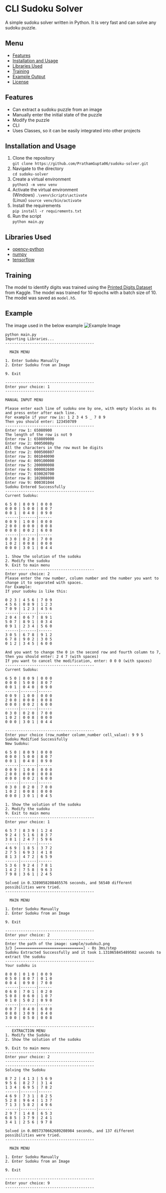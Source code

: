# CLI Sudoku Solver
A simple sudoku solver written in Python. It is very fast and can solve any sudoku puzzle.

## Menu
- [Features](#features)
- [Installation and Usage](#installation-and-usage)
- [Libraries Used](#libraries-used)
- [Training](#training)
- [Example Output](#example)
- [License](LICENSE)

## Features
* Can extract a sudoku puzzle from an image
* Manually enter the initial state of the puzzle
* Modify the puzzle
* CLI
* Uses Classes, so it can be easily integrated into other projects


## Installation and Usage
1. Clone the repository  
  `git clone https://github.com/PrathamGupta06/sudoku-solver.git`
2. Navigate to the directory  
  `cd sudoku-solver`
3. Create a virtual environment  
  `python3 -m venv venv`
4. Activate the virtual environment  
  (Windows) `.\venv\Scripts\activate`  
  (Linux) `source venv/bin/activate`  
5. Install the requirements  
  `pip install -r requirements.txt`
6. Run the script  
   `python main.py`

## Libraries Used
- [opencv-python](https://pypi.org/project/opencv-python/)
- [numpy](https://pypi.org/project/numpy/)
- [tensorflow](https://pypi.org/project/tensorflow/)

## Training
The model to identify digits was trained using the [Printed Digits Dataset](https://www.kaggle.com/datasets/kshitijdhama/printed-digits-dataset) from Kaggle. The model was trained for 10 epochs with a batch size of 10. The model was saved as `model.h5`.

## Example
The image used in the below example
![Example Image](sample/sudoku3.png)
```
python main.py 
Importing Libraries...
----------------------------------------

  MAIN MENU
  
1. Enter Sudoku Manually
2. Enter Sudoku from an Image

9. Exit

----------------------------------------
Enter your choice: 1
----------------------------------------

MANUAL INPUT MENU 
       
Please enter each line of sudoku one by one, with empty blocks as 0s and press enter after each line.
For example if your row is: 1 2 3 4 5 _ 7 8 9
Then you should enter: 123450789
----------------------------------------
Enter row 1: 65080900
The length of the row is not 9
Enter row 1: 650809000
Enter row 2: 00050080y
All the characters in the row must be digits
Enter row 2: 000500807
Enter row 3: 001040090
Enter row 4: 009100000
Enter row 5: 200000008
Enter row 6: 000002600
Enter row 7: 030020700
Enter row 8: 102008000
Enter row 9: 000301044
Sudoku Entered Successfully
----------------------------------------
Current Sudoku:

6 5 0 | 8 0 9 | 0 0 0 
0 0 0 | 5 0 0 | 8 0 7 
0 0 1 | 0 4 0 | 0 9 0 
------|-------|------
0 0 9 | 1 0 0 | 0 0 0 
2 0 0 | 0 0 0 | 0 0 8 
0 0 0 | 0 0 2 | 6 0 0 
------|-------|------
0 3 0 | 0 2 0 | 7 0 0 
1 0 2 | 0 0 8 | 0 0 0 
0 0 0 | 3 0 1 | 0 4 4 

1. Show the solution of the sudoku
2. Modify the sudoku
9. Exit to main menu
----------------------------------------
Enter your choice: 2
Please enter the row number, column number and the number you want to change it to separated with spaces.
For Example:
If your sudoku is like this:

0 2 3 | 4 5 6 | 7 0 9 
4 5 6 | 0 8 9 | 1 2 3 
7 0 9 | 1 2 3 | 4 5 6 
------|-------|------
2 0 4 | 0 6 7 | 8 9 1 
5 0 7 | 8 9 1 | 0 3 4 
0 9 1 | 2 3 4 | 5 6 0 
------|-------|------
3 0 5 | 6 7 8 | 9 1 2 
6 7 8 | 9 0 2 | 3 0 5 
0 1 2 | 3 4 5 | 6 0 0

And you want to change the 0 in the second row and fourth column to 7, then you should enter: 2 4 7 (with spaces)
If you want to cancel the modification, enter: 0 0 0 (with spaces)
----------------------------------------
Current Sudoku:

6 5 0 | 8 0 9 | 0 0 0 
0 0 0 | 5 0 0 | 8 0 7 
0 0 1 | 0 4 0 | 0 9 0 
------|-------|------
0 0 9 | 1 0 0 | 0 0 0 
2 0 0 | 0 0 0 | 0 0 8 
0 0 0 | 0 0 2 | 6 0 0 
------|-------|------
0 3 0 | 0 2 0 | 7 0 0 
1 0 2 | 0 0 8 | 0 0 0 
0 0 0 | 3 0 1 | 0 4 4 

----------------------------------------
Enter your choice (row_number column_number cell_value): 9 9 5
Sudoku Modified Successfully
New Sudoku:

6 5 0 | 8 0 9 | 0 0 0 
0 0 0 | 5 0 0 | 8 0 7 
0 0 1 | 0 4 0 | 0 9 0 
------|-------|------
0 0 9 | 1 0 0 | 0 0 0 
2 0 0 | 0 0 0 | 0 0 8 
0 0 0 | 0 0 2 | 6 0 0 
------|-------|------
0 3 0 | 0 2 0 | 7 0 0 
1 0 2 | 0 0 8 | 0 0 0 
0 0 0 | 3 0 1 | 0 4 5 

1. Show the solution of the sudoku
2. Modify the sudoku
9. Exit to main menu
----------------------------------------
Enter your choice: 1

6 5 7 | 8 3 9 | 1 2 4 
9 2 4 | 5 1 6 | 8 3 7 
3 8 1 | 2 4 7 | 5 9 6 
------|-------|------
4 6 9 | 1 8 5 | 3 7 2 
2 7 5 | 6 9 3 | 4 1 8 
8 1 3 | 4 7 2 | 6 5 9 
------|-------|------
5 3 6 | 9 2 4 | 7 8 1 
1 4 2 | 7 5 8 | 9 6 3 
7 9 8 | 3 6 1 | 2 4 5 

Solved in 0.3289058208465576 seconds, and 56540 different possibilities were tried.
----------------------------------------

  MAIN MENU
  
1. Enter Sudoku Manually
2. Enter Sudoku from an Image

9. Exit

----------------------------------------
Enter your choice: 2
----------------------------------------
Enter the path of the image: sample/sudoku3.png
3/3 [==============================] - 0s 3ms/step
Sudoku Extracted Successfully and it took 1.131065845489502 seconds to extract the sudoku
----------------------------------------
Your sudoku is

8 0 0 | 0 1 0 | 0 0 9 
0 5 0 | 8 0 7 | 0 1 0 
0 0 4 | 0 9 0 | 7 0 0 
------|-------|------
0 6 0 | 7 0 1 | 0 2 0 
5 0 8 | 0 6 0 | 1 0 7 
0 1 0 | 5 0 2 | 0 9 0 
------|-------|------
0 0 7 | 0 4 0 | 6 0 0 
0 8 0 | 3 0 9 | 0 4 0 
3 0 0 | 0 5 0 | 0 0 8 

----------------------------------------
   EXTRACTION MENU
1. Modify the Sudoku
2. Show the solution of the sudoku

9. Exit to main menu
----------------------------------------
Enter your choice: 2
----------------------------------------
----------------------------------------
Solving the Sudoku

8 7 2 | 4 1 3 | 5 6 9 
9 5 6 | 8 2 7 | 3 1 4 
1 3 4 | 6 9 5 | 7 8 2 
------|-------|------
4 6 9 | 7 3 1 | 8 2 5 
5 2 8 | 9 6 4 | 1 3 7 
7 1 3 | 5 8 2 | 4 9 6 
------|-------|------
2 9 7 | 1 4 8 | 6 5 3 
6 8 5 | 3 7 9 | 2 4 1 
3 4 1 | 2 5 6 | 9 7 8 

Solved in 0.0057370662689208984 seconds, and 137 different possibilities were tried.
----------------------------------------

  MAIN MENU
  
1. Enter Sudoku Manually
2. Enter Sudoku from an Image

9. Exit

----------------------------------------
Enter your choice: 9
----------------------------------------
```
